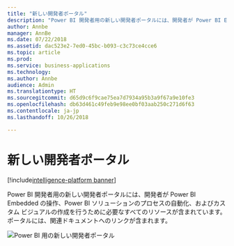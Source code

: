 ```yaml
---
title: "新しい開発者ポータル"
description: "Power BI 開発者用の新しい開発者ポータルには、開発者が Power BI Embedded の操作、Power BI ソリューションのプロセスの自動化、およびカスタム ビジュアルの作成を行うために必要なすべてのリソースが含まれます。"
author: Annbe
manager: AnnBe
ms.date: 07/22/2018
ms.assetid: dac523e2-7ed0-45bc-b093-c3c73ce4cce6
ms.topic: article
ms.prod: 
ms.service: business-applications
ms.technology: 
ms.author: Annbe
audience: Admin
ms.translationtype: HT
ms.sourcegitcommit: d65d9c6f9cae75ea7d7934a95b3a9f67a9e10fe3
ms.openlocfilehash: db63d461c49feb9e98ee0bf03aab250c271d6f63
ms.contentlocale: ja-jp
ms.lasthandoff: 10/26/2018

---
```

# <a name="new-developer-portal"></a>新しい開発者ポータル

[!include[intelligence-platform banner](../../includes/intelligence-platform.md)]




Power BI 開発者用の新しい開発者ポータルには、開発者が Power BI Embedded の操作、Power BI ソリューションのプロセスの自動化、およびカスタム ビジュアルの作成を行うために必要なすべてのリソースが含まれています。 ポータルには、関連ドキュメントへのリンクが含まれます。

![](media/new-developer-portal-1.png "Power BI 用の新しい開発者ポータル")


